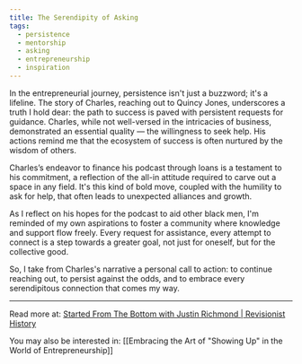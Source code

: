 ```yaml
---
title: The Serendipity of Asking
tags:
  - persistence
  - mentorship
  - asking
  - entrepreneurship
  - inspiration
---
```

In the entrepreneurial journey, persistence isn't just a buzzword; it's a lifeline. The story of Charles, reaching out to Quincy Jones, underscores a truth I hold dear: the path to success is paved with persistent requests for guidance. Charles, while not well-versed in the intricacies of business, demonstrated an essential quality — the willingness to seek help. His actions remind me that the ecosystem of success is often nurtured by the wisdom of others.

Charles’s endeavor to finance his podcast through loans is a testament to his commitment, a reflection of the all-in attitude required to carve out a space in any field. It's this kind of bold move, coupled with the humility to ask for help, that often leads to unexpected alliances and growth.

As I reflect on his hopes for the podcast to aid other black men, I'm reminded of my own aspirations to foster a community where knowledge and support flow freely. Every request for assistance, every attempt to connect is a step towards a greater goal, not just for oneself, but for the collective good.

So, I take from Charles's narrative a personal call to action: to continue reaching out, to persist against the odds, and to embrace every serendipitous connection that comes my way.

----

Read more at: [Started From The Bottom with Justin Richmond | Revisionist History](https://www.pushkin.fm/podcasts/revisionist-history/started-from-the-bottom-with-justin-richmond)

You may also be interested in: [[Embracing the Art of "Showing Up" in the World of Entrepreneurship]]